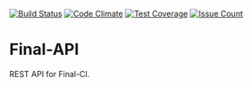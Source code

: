 [![Build Status](https://travis-ci.org/AVGTechnologies/final-api.svg?branch=master)](https://travis-ci.org/AVGTechnologies/final-api)
[![Code Climate](https://codeclimate.com/github/AVGTechnologies/final-api/badges/gpa.svg)](https://codeclimate.com/github/AVGTechnologies/final-api)
[![Test Coverage](https://codeclimate.com/github/AVGTechnologies/final-api/badges/coverage.svg)](https://codeclimate.com/github/AVGTechnologies/final-api/coverage)
[![Issue Count](https://codeclimate.com/github/AVGTechnologies/final-api/badges/issue_count.svg)](https://codeclimate.com/github/AVGTechnologies/final-api)

Final-API
=========

REST API for Final-CI.
